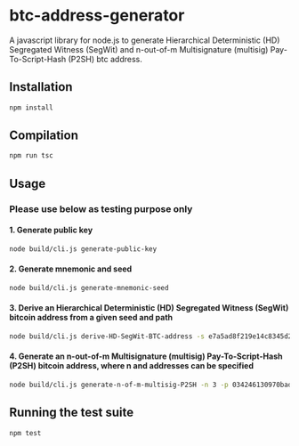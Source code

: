 # btc-address-generator
A javascript library for node.js to generate Hierarchical Deterministic (HD) Segregated Witness (SegWit) and n-out-of-m Multisignature (multisig) Pay-To-Script-Hash (P2SH) btc address.

## Installation
``` bash
npm install
```

## Compilation
``` bash
npm run tsc
```

## Usage

### Please use below as testing purpose only

#### 1. Generate public key
``` bash
node build/cli.js generate-public-key
```

#### 2. Generate mnemonic and seed
``` bash
node build/cli.js generate-mnemonic-seed
```

#### 3. Derive an Hierarchical Deterministic (HD) Segregated Witness (SegWit) bitcoin address from a given seed and path
``` bash
node build/cli.js derive-HD-SegWit-BTC-address -s e7a5ad8f219e14c8345d2a3794898e7a1407e8be919131ef6f149d5a755d5d78a1e6af236ed3c865deb39447792d681eec8cd6ae4daa28b1aa5a81da093fdb1f -p "m/49'/1'/0'/0/0"
```

#### 4. Generate an n-out-of-m Multisignature (multisig) Pay-To-Script-Hash (P2SH) bitcoin address, where n and addresses can be specified
``` bash
node build/cli.js generate-n-of-m-multisig-P2SH -n 3 -p 034246130970bad2bcc24331c88c33476bab3f70051c1f74d80e07c644ea146026,022e56d85e214480de72de7d888ec027db1171361f44ce5fe9141cf34aa2e6ee73,026c749a23e76a436bc0d2300e158df62aee243fe932c8dcd277e455a08252ca91,036320bc6300948039141a5945126d6ee2b462c7b5344af0934b33eb3ac6a0b5d6
```

## Running the test suite
``` bash
npm test
```
